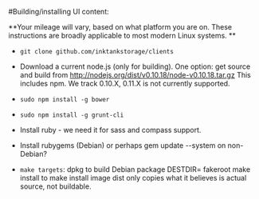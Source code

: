 #Building/installing UI content:

**Your mileage will vary, based on what platform  you are on. These instructions are broadly applicable to most modern Linux systems. **

* `git clone github.com/inktankstorage/clients`

* Download a current node.js (only for building).  One option: get source
and build from http://nodejs.org/dist/v0.10.18/node-v0.10.18.tar.gz
This includes npm.  We track 0.10.X, 0.11.X is not currently supported.

* `sudo npm install -g bower`

* `sudo npm install -g grunt-cli`

* Install ruby - we need it for sass and compass support.

* Install rubygems (Debian) or perhaps gem update --system on non-Debian?

* `make targets`:
	dpkg to build Debian package
	DESTDIR=<abs path> fakeroot make install to make install image
	dist only copies what it believes is actual source, not buildable.
